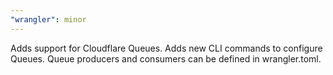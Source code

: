 ```yaml
---
"wrangler": minor
---
```


Adds support for Cloudflare Queues. Adds new CLI commands to configure Queues. Queue producers and consumers can be defined in wrangler.toml.
